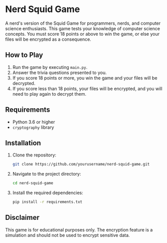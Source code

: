 # Nerd Squid Game

A nerd's version of the Squid Game for programmers, nerds, and computer science enthusiasts. This game tests your knowledge of computer science concepts. You must score 18 points or above to win the game, or else your files will be encrypted as a consequence.

## How to Play

1. Run the game by executing `main.py`.
2. Answer the trivia questions presented to you.
3. If you score 18 points or more, you win the game and your files will be decrypted.
4. If you score less than 18 points, your files will be encrypted, and you will need to play again to decrypt them.

## Requirements

- Python 3.6 or higher
- `cryptography` library

## Installation

1. Clone the repository:
    ```sh
    git clone https://github.com/yourusername/nerd-squid-game.git
    ```
2. Navigate to the project directory:
    ```sh
    cd nerd-squid-game
    ```
3. Install the required dependencies:
    ```sh
    pip install -r requirements.txt
    ```

## Disclaimer

This game is for educational purposes only. The encryption feature is a simulation and should not be used to encrypt sensitive data.
